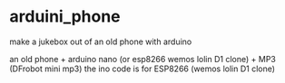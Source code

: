 # arduini_phone
make a jukebox out of an old phone with arduino

an old phone + arduino nano (or esp8266 wemos lolin D1 clone) + MP3 (DFrobot mini mp3)
the ino code is for ESP8266 (wemos lolin D1 clone)
